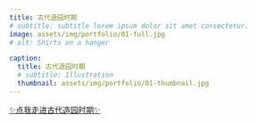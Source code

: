 ```yaml
---
title: 古代造园时期
# subtitle: subtitle lorem ipsum dolor sit amet consectetur.
image: assets/img/portfolio/01-full.jpg
# alt: Shirts on a hanger

caption:
  title: 古代造园时期
  # subtitle: Illustration
  thumbnail: assets/img/portfolio/01-thumbnail.jpg
---
```


[✨点我走进古代造园时期✨](https://artistyusen.github.io/GA903-Landscape-Architecture-Web/1)

